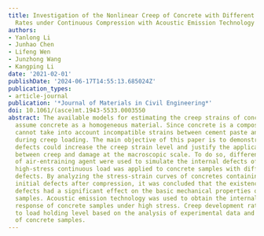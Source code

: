 ```yaml
---
title: Investigation of the Nonlinear Creep of Concrete with Different Initial Defect
  Rates under Continuous Compression with Acoustic Emission Technology
authors:
- Yanlong Li
- Junhao Chen
- Lifeng Wen
- Junzhong Wang
- Kangping Li
date: '2021-02-01'
publishDate: '2024-06-17T14:55:13.685024Z'
publication_types:
- article-journal
publication: '*Journal of Materials in Civil Engineering*'
doi: 10.1061/(asce)mt.1943-5533.0003550
abstract: The available models for estimating the creep strains of concrete generally
  assume concrete as a homogeneous material. Since concrete is a composite, such models
  cannot take into account incompatible strains between cement paste and aggregates
  during creep loading. The main objective of this paper is to demonstrate that initial
  defects could increase the creep strain level and justify the application of a coupling
  between creep and damage at the macroscopic scale. To do so, different contents
  of air-entraining agent were used to simulate the internal defects of concrete and
  high-stress continuous load was applied to concrete samples with different initial
  defects. By analyzing the stress-strain curves of concretes containing different
  initial defects after compression, it was concluded that the existence of internal
  defects had a significant effect on the basic mechanical properties of concrete
  samples. Acoustic emission technology was used to obtain the internal acoustic emission
  response of concrete samples under high stress. Creep development rate is nonlinear
  to load holding level based on the analysis of experimental data and internal structure
  of concrete samples.
---
```

